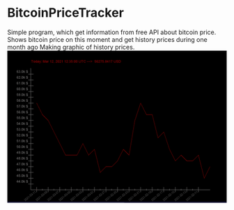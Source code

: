 # BitcoinPriceTracker

Simple program, which get information from free API about bitcoin price. Shows bitcoin price on this moment and get history prices during one month ago
Making graphic of history prices.
![alt tag](resources/BitcoinPriceTracker.png "Program screenshot")
